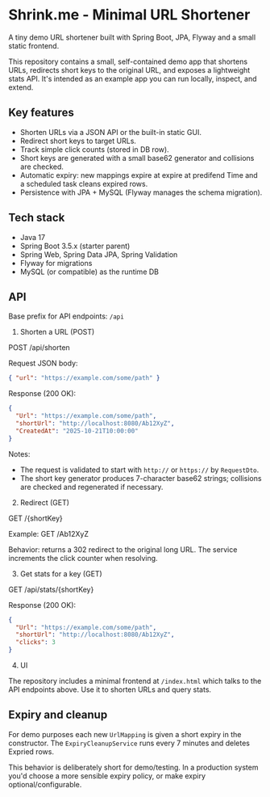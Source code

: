 # Shrink.me - Minimal URL Shortener

A tiny demo URL shortener built with Spring Boot, JPA, Flyway and a small static frontend.

This repository contains a small, self-contained demo app that shortens URLs, redirects short keys to the original URL, and exposes a lightweight stats API. It's intended as an example app you can run locally, inspect, and extend.

## Key features

- Shorten URLs via a JSON API or the built-in static GUI.
- Redirect short keys to target URLs.
- Track simple click counts (stored in DB row).
- Short keys are generated with a small base62 generator and collisions are checked.
- Automatic expiry: new mappings expire at expire at predifend Time and a scheduled task cleans expired rows.
- Persistence with JPA + MySQL (Flyway manages the schema migration).

## Tech stack

- Java 17
- Spring Boot 3.5.x (starter parent)
- Spring Web, Spring Data JPA, Spring Validation
- Flyway for migrations
- MySQL (or compatible) as the runtime DB

## API

Base prefix for API endpoints: `/api`

1) Shorten a URL (POST)

POST /api/shorten

Request JSON body:

```json
{ "url": "https://example.com/some/path" }
```

Response (200 OK):

```json
{
  "Url": "https://example.com/some/path",
  "shortUrl": "http://localhost:8080/Ab12XyZ",
  "CreatedAt": "2025-10-21T10:00:00"
}
```

Notes:
- The request is validated to start with `http://` or `https://` by `RequestDto`.
- The short key generator produces 7-character base62 strings; collisions are checked and regenerated if necessary.

2) Redirect (GET)

GET /{shortKey}

Example: GET /Ab12XyZ

Behavior: returns a 302 redirect to the original long URL. The service increments the click counter when resolving.

3) Get stats for a key (GET)

GET /api/stats/{shortKey}

Response (200 OK):

```json
{
  "Url": "https://example.com/some/path",
  "shortUrl": "http://localhost:8080/Ab12XyZ",
  "clicks": 3
}
```

4) UI

The repository includes a minimal frontend at `/index.html` which talks to the API endpoints above. Use it to shorten URLs and query stats.


## Expiry and cleanup

For demo purposes each new `UrlMapping` is given a short expiry in the constructor. The `ExpiryCleanupService` runs every 7 minutes and deletes Expried rows.

This behavior is deliberately short for demo/testing. In a production system you'd choose a more sensible expiry policy, or make expiry optional/configurable.